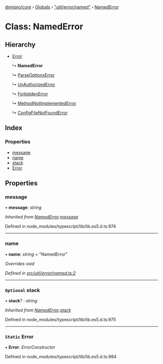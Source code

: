 [@miqro/core](../README.md) › [Globals](../globals.md) › ["util/error/named"](../modules/_util_error_named_.md) › [NamedError](_util_error_named_.namederror.md)

# Class: NamedError

## Hierarchy

* [Error](_util_error_named_.namederror.md#static-error)

  ↳ **NamedError**

  ↳ [ParseOptionsError](_util_error_parsererror_.parseoptionserror.md)

  ↳ [UnAuthorizedError](_util_error_unauthorizederror_.unauthorizederror.md)

  ↳ [ForbiddenError](_util_error_forbiddenerror_.forbiddenerror.md)

  ↳ [MethodNotImplementedError](_util_error_notimplemented_.methodnotimplementederror.md)

  ↳ [ConfigFileNotFoundError](_util_error_configfilenotfound_.configfilenotfounderror.md)

## Index

### Properties

* [message](_util_error_named_.namederror.md#message)
* [name](_util_error_named_.namederror.md#name)
* [stack](_util_error_named_.namederror.md#optional-stack)
* [Error](_util_error_named_.namederror.md#static-error)

## Properties

###  message

• **message**: *string*

*Inherited from [NamedError](_util_error_named_.namederror.md).[message](_util_error_named_.namederror.md#message)*

Defined in node_modules/typescript/lib/lib.es5.d.ts:974

___

###  name

• **name**: *string* = "NamedError"

*Overrides void*

*Defined in [src/util/error/named.ts:2](https://github.com/claukers/miqro-core/blob/b8b0d57/src/util/error/named.ts#L2)*

___

### `Optional` stack

• **stack**? : *string*

*Inherited from [NamedError](_util_error_named_.namederror.md).[stack](_util_error_named_.namederror.md#optional-stack)*

Defined in node_modules/typescript/lib/lib.es5.d.ts:975

___

### `Static` Error

▪ **Error**: *ErrorConstructor*

Defined in node_modules/typescript/lib/lib.es5.d.ts:984
